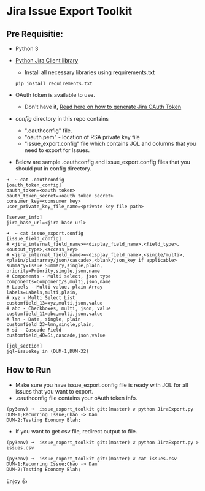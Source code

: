 # Jira Issue Export Toolkit

## Pre Requisitie:
* Python 3
* [Python Jira Client library](https://jira.readthedocs.io/en/master/index.html)
  * Install all necessary libraries using requirements.txt
  ```
  pip install requirements.txt
  ```
* OAuth token is available to use.
  * Don't have it, [Read here on how to generate Jira OAuth Token](https://raju.guide/index.php/2018/08/19/oauth-with-jira/)
* *config* directory in this repo contains
  * ".oauthconfig" file.
  * "oauth.pem" - location of RSA private key file
  * "issue_export.config" file which contains JQL and columns that you need to export for Issues.

* Below are sample .oauthconfig and issue_export.config files that you should put in config directory.
```
➜  ~ cat .oauthconfig
[oauth_token_config]
oauth_token=<oauth token>
oauth_token_secret=<oauth token secret>
consumer_key=<consumer key>
user_private_key_file_name=<private key file path>

[server_info]
jira_base_url=<jira base url>
```

```
➜  ~ cat issue_export.config
[issue_field_config]
# <jira_internal_field_name>=<display_field_name>,<field_type>,<output_type>,<access_key>
# <jira_internal_field_name>=<display_field_name>,<single/multi>,<plain/plainarray/json/cascade>,<blank/json_key if applicable>
summary=Issue Summary,single,plain,
priority=Priority,single,json,name
# Components - Multi select, json type
components=Component/s,multi,json,name
# Labels - Multi value, plain Array
labels=Labels,multi,plain,
# xyz - Multi Select List
customfield_13=xyz,multi,json,value
# abc - Checkboxes, multi, json, value  
customfield_11=abc,multi,json,value
# lmn - Date, single, plain
customfield_23=lmn,single,plain,
# si - Cascade Field
customfield_40=Si,cascade,json,value

[jql_section]
jql=issuekey in (DUM-1,DUM-32)
```

## How to Run
* Make sure you have issue_export.config file is ready with JQL for all issues that you want to export.
* .oauthconfig file contains your oAuth token info.
```
(py3env) ➜  issue_export_toolkit git:(master) ✗ python JiraExport.py
DUM-1;Recurring Issue;Chao -> Dam
DUM-2;Testing Economy Blah;
```
* If you want to get csv file, redirect output to file.
```
(py3env) ➜  issue_export_toolkit git:(master) ✗ python JiraExport.py > issues.csv

(py3env) ➜  issue_export_toolkit git:(master) ✗ cat issues.csv
DUM-1;Recurring Issue;Chao -> Dam
DUM-2;Testing Economy Blah;
```

Enjoy :+1: